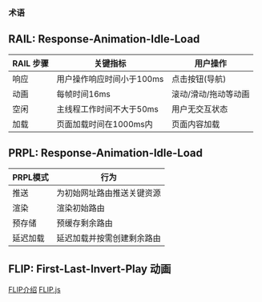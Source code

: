 ### 术语

## RAIL: Response-Animation-Idle-Load

| RAIL 步骤    | 关键指标                   | 用户操作                   |
| ------------ | ------------               | ------------               |
| 响应         | 用户操作响应时间小于100ms  | 点击按钮(导航)             |
| 动画         | 每帧时间16ms               | 滚动/滑动/拖动等动画       |
| 空闲         | 主线程工作时间不大于50ms   | 用户无交互状态             |
| 加载         | 页面加载时间在1000ms内     | 页面内容加载               |



## PRPL: Response-Animation-Idle-Load

| PRPL模式         | 行为                        |
| ------------     | ------------                |
| 推送             | 为初始网址路由推送关键资源  |
| 渲染         	   | 渲染初始路由                |
| 预存储           | 预缓存剩余路由              |
| 延迟加载         | 延迟加载并按需创建剩余路由  |

## FLIP: First-Last-Invert-Play 动画
[FLIP介绍](https://aerotwist.com/blog/flip-your-animations/)
[FLIP.js](https://github.com/googlearchive/flipjs)